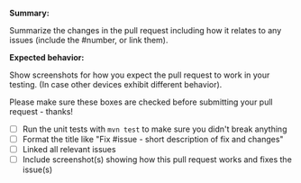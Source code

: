 
**Summary:**

Summarize the changes in the pull request including how it relates to any issues (include the #number, or link them).

**Expected behavior:** 

Show screenshots for how you expect the pull request to work in your testing. (In case other devices exhibit different behavior).


Please make sure these boxes are checked before submitting your pull request - thanks!

- [ ] Run the unit tests with `mvn test` to make sure you didn't break anything
- [ ] Format the title like "Fix #issue - short description of fix and changes"
- [ ] Linked all relevant issues
- [ ] Include screenshot(s) showing how this pull request works and fixes the issue(s)
